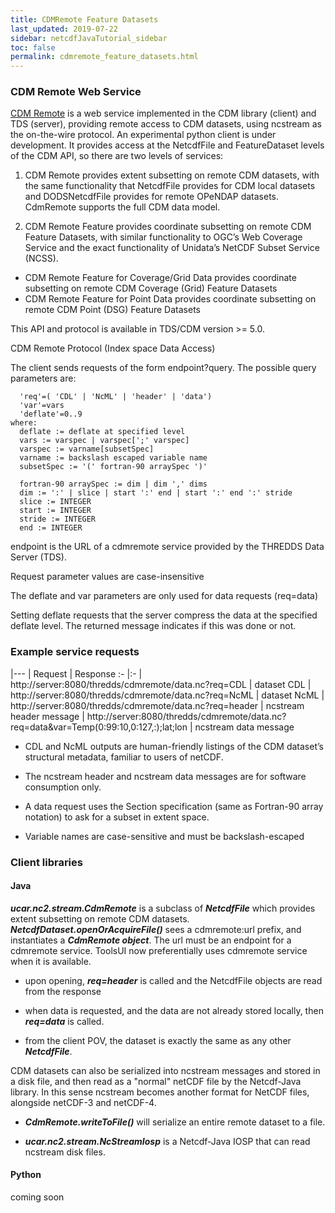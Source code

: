 ```yaml
---
title: CDMRemote Feature Datasets
last_updated: 2019-07-22
sidebar: netcdfJavaTutorial_sidebar
toc: false
permalink: cdmremote_feature_datasets.html
---
```


### CDM Remote Web Service

[CDM Remote](cdmremote.html) is a web service implemented in the CDM library (client) and TDS (server), providing remote access to CDM datasets, using ncstream as the on-the-wire protocol. An experimental python client is under development. It provides access at the NetcdfFile and FeatureDataset levels of the CDM API, so there are two levels of services:

1. CDM Remote provides extent subsetting on remote CDM datasets, with the same functionality that NetcdfFile provides for CDM local datasets and DODSNetcdfFile provides for remote OPeNDAP datasets. CdmRemote supports the full CDM data model.

2. CDM Remote Feature provides coordinate subsetting on remote CDM Feature Datasets, with similar functionality to OGC’s Web Coverage Service and the exact functionality of Unidata’s NetCDF Subset Service (NCSS).

* CDM Remote Feature for Coverage/Grid Data provides coordinate subsetting on remote CDM Coverage (Grid) Feature Datasets
* CDM Remote Feature for Point Data provides coordinate subsetting on remote CDM Point (DSG) Feature Datasets

This API and protocol is available in TDS/CDM version >= 5.0.

CDM Remote Protocol (Index space Data Access)

The client sends requests of the form endpoint?query. The possible query parameters are:

~~~
  'req'=( 'CDL' | 'NcML' | 'header' | 'data')
  'var'=vars
  'deflate'=0..9
where:
  deflate := deflate at specified level
  vars := varspec | varspec[';' varspec]
  varspec := varname[subsetSpec]
  varname := backslash escaped variable name
  subsetSpec := '(' fortran-90 arraySpec ')'

  fortran-90 arraySpec := dim | dim ',' dims
  dim := ':' | slice | start ':' end | start ':' end ':' stride
  slice := INTEGER
  start := INTEGER
  stride := INTEGER
  end := INTEGER
~~~

endpoint is the URL of a cdmremote service provided by the THREDDS Data Server (TDS).

Request parameter values are case-insensitive

The deflate and var parameters are only used for data requests (req=data)

Setting deflate requests that the server compress the data at the specified deflate level. The returned message indicates if this was done or not.

### Example service requests

|---
| Request | Response
:- |:-
| http://server:8080/thredds/cdmremote/data.nc?req=CDL | dataset CDL
| http://server:8080/thredds/cdmremote/data.nc?req=NcML | dataset NcML
| http://server:8080/thredds/cdmremote/data.nc?req=header | ncstream header message
| http://server:8080/thredds/cdmremote/data.nc?req=data&var=Temp(0:99:10,0:127,:);lat;lon | ncstream data message

* CDL and NcML outputs are human-friendly listings of the CDM dataset’s structural metadata, familiar to users of netCDF.

* The ncstream header and ncstream data messages are for software consumption only.

* A data request uses the Section specification (same as Fortran-90 array notation) to ask for a subset in extent space.

* Variable names are case-sensitive and must be backslash-escaped

### Client libraries

#### Java

<b>_ucar.nc2.stream.CdmRemote_</b> is a subclass of <b>_NetcdfFile_</b> which provides extent subsetting on remote CDM datasets. <b>_NetcdfDataset.openOrAcquireFile()_</b> sees a cdmremote:url prefix, and instantiates a <b>_CdmRemote object_</b>. The url must be an endpoint for a cdmremote service. ToolsUI now preferentially uses cdmremote service when it is available.

* upon opening, <b>_req=header_</b> is called and the NetcdfFile objects are read from the response

* when data is requested, and the data are not already stored locally, then <b>_req=data_</b> is called.

* from the client POV, the dataset is exactly the same as any other <b>_NetcdfFile_</b>.

CDM datasets can also be serialized into ncstream messages and stored in a disk file, and then read as a "normal" netCDF file by the Netcdf-Java library. In this sense ncstream becomes another format for NetCDF files, alongside netCDF-3 and netCDF-4.

* <b>_CdmRemote.writeToFile()_</b> will serialize an entire remote dataset to a file.

* <b>_ucar.nc2.stream.NcStreamIosp_</b> is a Netcdf-Java IOSP that can read ncstream disk files.

#### Python

coming soon